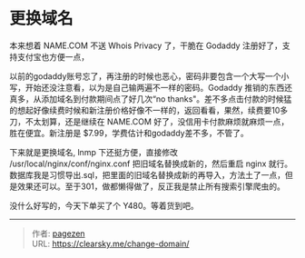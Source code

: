 # 更换域名


本来想着 NAME.COM 不送 Whois Privacy 了，干脆在 Godaddy 注册好了，支持支付宝也方便一点，

以前的godaddy账号忘了，再注册的时候也恶心，密码非要包含一个大写一个小写，开始还没注意看，以为是自己输两遍不一样的密码。Godaddy 推销的东西还真多，从添加域名到付款期间点了好几次“no thanks"。差不多点击付款的时候猛的想起好像续费时候和新注册价格好像不一样的，返回看看，果然，续费要10多刀，不太划算，还是继续在 NAME.COM 好了，没信用卡付款麻烦就麻烦一点，胜在便宜。新注册是 $7.99，学费估计和godaddy差不多，不管了。

下来就是更换域名, lnmp 下还挺方便，直接修改 /usr/local/nginx/conf/nginx.conf 把旧域名替换成新的，然后重启 nginx 就行。
数据库我是习惯导出.sql，把里面的旧域名替换成新的再导入，方法土了一点，但是效果还可以。至于301，做都懒得做了，反正我是禁止所有搜索引擎爬虫的。

没什么好写的，今天下单买了个 Y480。等着货到吧。


---

> 作者: [pagezen](http://clearsky.me/)  
> URL: https://clearsky.me/change-domain/  


